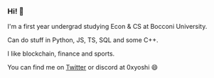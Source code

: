 ### Hi! 👋

I'm a first year undergrad studying Econ & CS at Bocconi University.

Can do stuff in Python, JS, TS, SQL and some C++.

I like blockchain, finance and sports.

You can find me on [Twitter](https://twitter.com/0xyoshii) or discord at 0xyoshi 😄


